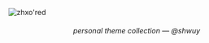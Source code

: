 ![zhxo'red](https://github.com/sxhk0/.theme/assets/47329939/3202e752-7b2c-4569-931b-48a9b8dd61f8)

<h6 align="center">personal theme collection — @shwuy</h6>
